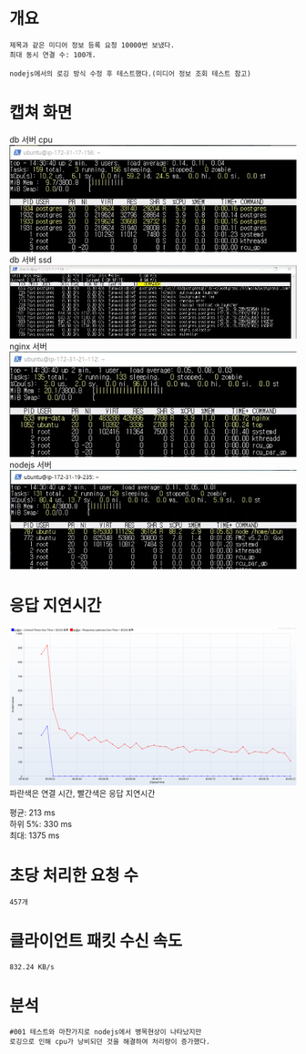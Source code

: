 # 개요
    제목과 같은 미디어 정보 등록 요청 10000번 보냈다.
    최대 동시 연결 수: 100개.

    nodejs에서의 로깅 방식 수정 후 테스트했다.(미디어 정보 조회 테스트 참고)

# 캡쳐 화면   
db 서버 cpu   
![](./image/002/db_cpu.png)   
db 서버 ssd   
![](./image/002/db_storage.png)   
nginx 서버   
![](./image/002/nginx.png)   
nodejs 서버   
![](./image/002/nodejs.png)   

# 응답 지연시간   
![](./image/002/connect_response.png)   
파란색은 연결 시간, 빨간색은 응답 지연시간   

평균: 213 ms   
하위 5%: 330 ms   
최대: 1375 ms   

# 초당 처리한 요청 수
    457개

# 클라이언트 패킷 수신 속도
    832.24 KB/s

# 분석
    #001 테스트와 마찬가지로 nodejs에서 병목현상이 나타났지만 
    로깅으로 인해 cpu가 낭비되던 것을 해결하여 처리량이 증가했다.